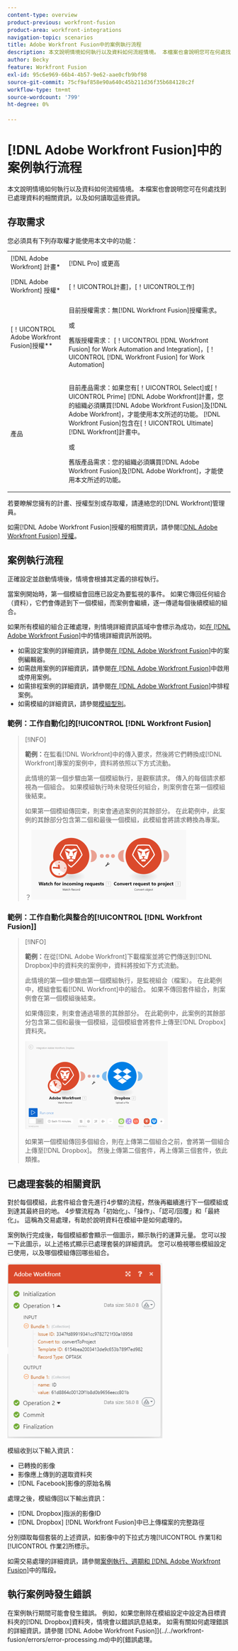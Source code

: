 ```yaml
---
content-type: overview
product-previous: workfront-fusion
product-area: workfront-integrations
navigation-topic: scenarios
title: Adobe Workfront Fusion中的案例執行流程
description: 本文說明情境如何執行以及資料如何流經情境。 本檔案也會說明您可在何處找到已處理資料的相關資訊，以及如何讀取這些資訊。
author: Becky
feature: Workfront Fusion
exl-id: 95c6e969-66b4-4b57-9e62-aae0cfb9bf98
source-git-commit: 75cf9af858e90a640c45b211d36f35b684128c2f
workflow-type: tm+mt
source-wordcount: '799'
ht-degree: 0%

---
```


# [!DNL Adobe Workfront Fusion]中的案例執行流程

本文說明情境如何執行以及資料如何流經情境。 本檔案也會說明您可在何處找到已處理資料的相關資訊，以及如何讀取這些資訊。

## 存取需求

您必須具有下列存取權才能使用本文中的功能：

<table style="table-layout:auto"> 
 <col> 
 <col> 
 <tbody> 
  <tr> 
    <td role="rowheader">[!DNL Adobe Workfront] 計畫*</td> 
   <td> <p>[!DNL Pro] 或更高</p> </td> 
  </tr> 
  <tr data-mc-conditions=""> 
   <td role="rowheader">[!DNL Adobe Workfront] 授權*</td> 
   <td> <p>[！UICONTROL計畫]，[！UICONTROL工作]</p> </td> 
  </tr> 
  <tr> 
   <td role="rowheader">[！UICONTROL Adobe Workfront Fusion]授權**</td> 
   <td>
   <p>目前授權需求：無[!DNL Workfront Fusion]授權需求。</p>
   <p>或</p>
   <p>舊版授權需求： [！UICONTROL [!DNL Workfront Fusion] for Work Automation and Integration]，[！UICONTROL [!DNL Workfront Fusion] for Work Automation]</p>
   </td> 
  </tr> 
  <tr> 
   <td role="rowheader">產品</td> 
   <td>
   <p>目前產品需求：如果您有[！UICONTROL Select]或[！UICONTROL Prime] [!DNL Adobe Workfront]計畫，您的組織必須購買[!DNL Adobe Workfront Fusion]及[!DNL Adobe Workfront]，才能使用本文所述的功能。 [!DNL Workfront Fusion]包含在[！UICONTROL Ultimate] [!DNL Workfront]計畫中。</p>
   <p>或</p>
   <p>舊版產品需求：您的組織必須購買[!DNL Adobe Workfront Fusion]及[!DNL Adobe Workfront]，才能使用本文所述的功能。</p>
   </td> 
  </tr> 
 </tbody> 
</table>

若要瞭解您擁有的計畫、授權型別或存取權，請連絡您的[!DNL Workfront]管理員。

如需[!DNL Adobe Workfront Fusion]授權的相關資訊，請參閱[[!DNL Adobe Workfront Fusion] 授權](../../workfront-fusion/get-started/license-automation-vs-integration.md)。

## 案例執行流程

正確設定並啟動情境後，情境會根據其定義的排程執行。

當案例開始時，第一個模組會回應已設定為要監視的事件。 如果它傳回任何組合（資料），它們會傳遞到下一個模組，而案例會繼續，逐一傳遞每個後續模組的組合。

如果所有模組的組合正確處理，則情境詳細資訊區域中會標示為成功，如[在 [!DNL Adobe Workfront Fusion]](../../workfront-fusion/scenarios/scenario-detail.md)中的情境詳細資訊所說明。

* 如需設定案例的詳細資訊，請參閱[在 [!DNL Adobe Workfront Fusion]](../../workfront-fusion/scenarios/scenario-editor.md)中的案例編輯器。
* 如需啟用案例的詳細資訊，請參閱[在 [!DNL Adobe Workfront Fusion]](../../workfront-fusion/scenarios/activate-or-inactivate-scenario.md)中啟用或停用案例。
* 如需排程案例的詳細資訊，請參閱[在 [!DNL Adobe Workfront Fusion]](../../workfront-fusion/scenarios/schedule-a-scenario.md)中排程案例。
* 如需模組的詳細資訊，請參閱[模組型別](../../workfront-fusion/modules/module-types.md)。

### 範例：工作自動化]的[!UICONTROL [!DNL Workfront Fusion]

>[!INFO]
>
>**範例：**&#x200B;在監看[!DNL Workfront]中的傳入要求，然後將它們轉換成[!DNL Workfront]專案的案例中，資料將依照以下方式流動。
>
>此情境的第一個步驟由第一個模組執行，是觀察請求。 傳入的每個請求都視為一個組合。 如果模組執行時未發現任何組合，則案例會在第一個模組後結束。
>
>如果第一個模組傳回束，則束會通過案例的其餘部分。 在此範例中，此案例的其餘部分包含第二個和最後一個模組，此模組會將請求轉換為專案。
>
>？![](assets/example-execution-flow-wf-only-350x157.png)

### 範例：工作自動化與整合的[!UICONTROL [!DNL Workfront Fusion]]

>[!INFO]
>
>**範例：**&#x200B;在從[!DNL Adobe Workfront]下載檔案並將它們傳送到[!DNL Dropbox]中的資料夾的案例中，資料將按如下方式流動。
>
>此情境的第一個步驟由第一個模組執行，是監視組合（檔案）。 在此範例中，模組會監看[!DNL Workfront]中的組合。 如果不傳回套件組合，則案例會在第一個模組後結束。
>
>如果傳回束，則束會通過場景的其餘部分。 在此範例中，此案例的其餘部分包含第二個和最後一個模組，這個模組會將套件上傳至[!DNL Dropbox]資料夾。
>
>![](assets/example-wf-dropbox-scen-execution-flow-350x202.png)
>
>如果第一個模組傳回多個組合，則在上傳第二個組合之前，會將第一個組合上傳至[!DNL Dropbox]。 然後上傳第二個套件，再上傳第三個套件，依此類推。

## 已處理套裝的相關資訊

對於每個模組，此套件組合會先進行4步驟的流程，然後再繼續進行下一個模組或到達其最終目的地。 4步驟流程為「初始化」、「操作」、「認可/回覆」和「最終化」。 這稱為交易處理，有助於說明資料在模組中是如何處理的。

案例執行完成後，每個模組都會顯示一個圖示，顯示執行的運算元量。 您可以按一下此圖示，以上述格式顯示已處理套裝的詳細資訊。 您可以檢視哪些模組設定已使用，以及哪個模組傳回哪些組合。

![](assets/info-processed-bundles-350x396.png)

模組收到以下輸入資訊：

* 已轉換的影像
* 影像應上傳到的選取資料夾
* [!DNL Facebook]影像的原始名稱

處理之後，模組傳回以下輸出資訊：

* [!DNL Dropbox]指派的影像ID
* [!DNL Dropbox] [!DNL Workfront Fusion]中已上傳檔案的完整路徑

分別擷取每個套裝的上述資訊，如影像中的下拉式方塊[!UICONTROL 作業1]和[!UICONTROL 作業2]所標示。

如需交易處理的詳細資訊，請參閱[案例執行、週期和 [!DNL Adobe Workfront Fusion]](../../workfront-fusion/scenarios/scenario-execution-cycles-phases.md)中的階段。

## 執行案例時發生錯誤

在案例執行期間可能會發生錯誤。 例如，如果您刪除在模組設定中設定為目標資料夾的[!DNL Dropbox]資料夾，情境會以錯誤訊息結束。 如需有關如何處理錯誤的詳細資訊，請參閱 [!DNL Adobe Workfront Fusion]](../../workfront-fusion/errors/error-processing.md)中的[錯誤處理。
